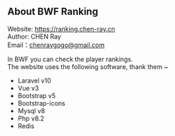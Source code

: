 ## About BWF Ranking

Website: <a href="https://ranking.chen-ray.cn">https://ranking.chen-ray.cn</a><br>
Author: CHEN Ray<br>
Email：chenraygogo@gmail.com

In BWF you can check the player rankings. <br>
The website uses the following software, thank them ~

-   Laravel v10
-   Vue v3
-   Bootstrap v5
-   Bootstrap-icons
-   Mysql v8
-   Php v8.2
-   Redis


